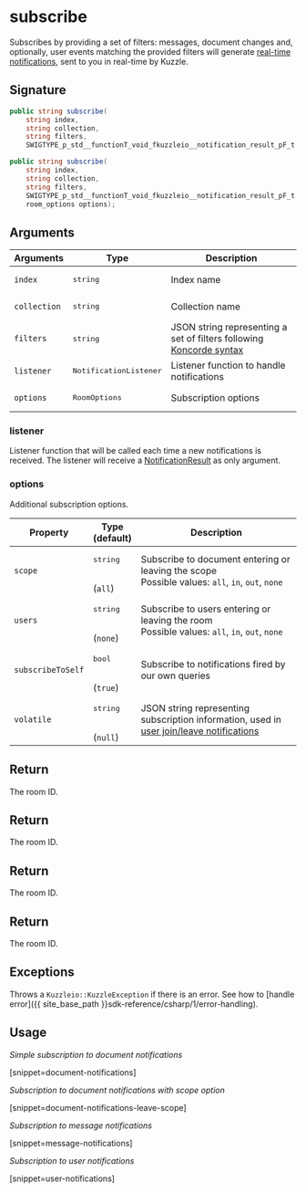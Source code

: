 # subscribe

Subscribes by providing a set of filters: messages, document changes and, optionally, user events matching the provided filters will generate [real-time notifications]({{site_base_path}}api/1/essentials/real-time), sent to you in real-time by Kuzzle.

## Signature

```csharp
public string subscribe(
    string index, 
    string collection, 
    string filters, 
    SWIGTYPE_p_std__functionT_void_fkuzzleio__notification_result_pF_t listener);

public string subscribe(
    string index, 
    string collection, 
    string filters, 
    SWIGTYPE_p_std__functionT_void_fkuzzleio__notification_result_pF_t listener, 
    room_options options);

```

## Arguments

| Arguments    | Type    | Description |
|--------------|---------|-------------|
| `index` | <pre>string</pre> | Index name    |
| `collection` | <pre>string</pre> | Collection name    |
| `filters` | <pre>string</pre> | JSON string representing a set of filters following [Koncorde syntax]({{site_base_path}}koncorde/1/terms/) |
| `listener` | <pre>NotificationListener</pre> | Listener function to handle notifications |
| `options` | <pre>RoomOptions</pre> | Subscription options |

### listener

Listener function that will be called each time a new notifications is received.
The listener will receive a [NotificationResult]({{site_base_path}}sdk-reference/csharp/1/realtime-notifications) as only argument.

### options

Additional subscription options.

| Property   | Type<br/>(default)    | Description                       |
| ---------- | ------- | --------------------------------- |
| `scope` | <pre>string</pre><br/>(`all`) | Subscribe to document entering or leaving the scope<br/>Possible values: `all`, `in`, `out`, `none` |
| `users` | <pre>string</pre><br/>(`none`) | Subscribe to users entering or leaving the room<br/>Possible values: `all`, `in`, `out`, `none` |
| `subscribeToSelf` | <pre>bool</pre><br/>(`true`) | Subscribe to notifications fired by our own queries |
| `volatile` | <pre>string</pre><br/>(`null`) | JSON string representing subscription information, used in [user join/leave notifications]({{site_base_path}}api/1/essentials/volatile-data/) |

## Return

The room ID.

## Return

The room ID.

## Return

The room ID.

## Return

The room ID.

## Exceptions

Throws a `Kuzzleio::KuzzleException` if there is an error. See how to [handle error]({{ site_base_path }}sdk-reference/csharp/1/error-handling).

## Usage

*Simple subscription to document notifications*

[snippet=document-notifications]

*Subscription to document notifications with scope option*

[snippet=document-notifications-leave-scope]

*Subscription to message notifications*

[snippet=message-notifications]

*Subscription to user notifications*

[snippet=user-notifications]

